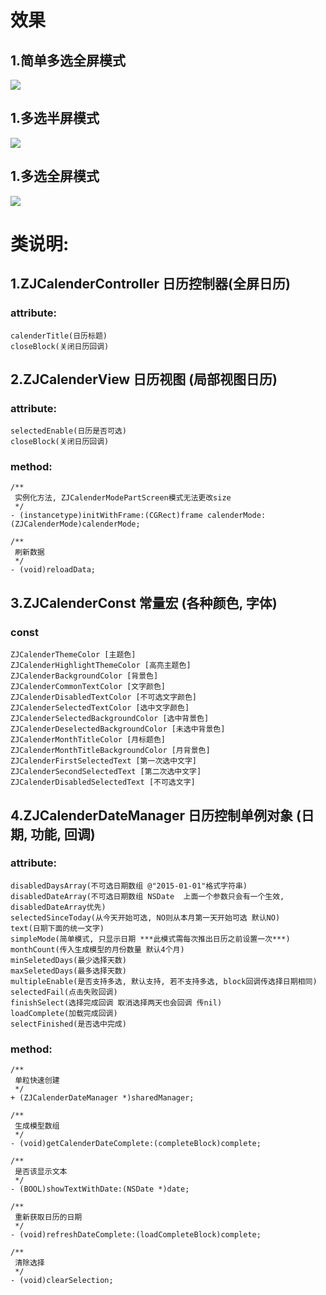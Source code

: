 # 效果

##     1.简单多选全屏模式
![](http://osnabh9h1.bkt.clouddn.com/17-7-6/13600550.jpg)
##     1.多选半屏模式
![](http://osnabh9h1.bkt.clouddn.com/17-7-6/79678287.jpg)
##     1.多选全屏模式
![](http://osnabh9h1.bkt.clouddn.com/17-7-6/77214066.jpg)

# 类说明:

##     1.ZJCalenderController 日历控制器(全屏日历)
### attribute: 

```
calenderTitle(日历标题)
closeBlock(关闭日历回调)
```

##     2.ZJCalenderView 日历视图  (局部视图日历)    
### attribute:

```
selectedEnable(日历是否可选)
closeBlock(关闭日历回调)
```

### method: 

```
/**
 实例化方法, ZJCalenderModePartScreen模式无法更改size
 */
- (instancetype)initWithFrame:(CGRect)frame calenderMode:(ZJCalenderMode)calenderMode;
    
/**
 刷新数据
 */
- (void)reloadData;
```

##     3.ZJCalenderConst 常量宏 (各种颜色, 字体)
###     const

```
ZJCalenderThemeColor [主题色]
ZJCalenderHighlightThemeColor [高亮主题色]
ZJCalenderBackgroundColor [背景色]
ZJCalenderCommonTextColor [文字颜色]
ZJCalenderDisabledTextColor [不可选文字颜色]
ZJCalenderSelectedTextColor [选中文字颜色]
ZJCalenderSelectedBackgroundColor [选中背景色]
ZJCalenderDeselectedBackgroundColor [未选中背景色]
ZJCalenderMonthTitleColor [月标题色]
ZJCalenderMonthTitleBackgroundColor [月背景色]
ZJCalenderFirstSelectedText [第一次选中文字]
ZJCalenderSecondSelectedText [第二次选中文字]
ZJCalenderDisabledSelectedText [不可选文字]
```

##     4.ZJCalenderDateManager 日历控制单例对象 (日期, 功能, 回调)
### attribute:

```
disabledDaysArray(不可选日期数组 @"2015-01-01"格式字符串)
disabledDateArray(不可选日期数组 NSDate  上面一个参数只会有一个生效, disabledDateArray优先)
selectedSinceToday(从今天开始可选, NO则从本月第一天开始可选 默认NO)
text(日期下面的统一文字)
simpleMode(简单模式, 只显示日期 ***此模式需每次推出日历之前设置一次***)
monthCount(传入生成模型的月份数量 默认4个月)
minSeletedDays(最少选择天数)
maxSeletedDays(最多选择天数)
multipleEnable(是否支持多选, 默认支持, 若不支持多选, block回调传选择日期相同)
selectedFail(点击失败回调)
finishSelect(选择完成回调 取消选择两天也会回调 传nil)
loadComplete(加载完成回调)
selectFinished(是否选中完成)
```

### method: 

```
/**
 单粒快速创建
 */
+ (ZJCalenderDateManager *)sharedManager;

/**
 生成模型数组
 */
- (void)getCalenderDateComplete:(completeBlock)complete;

/**
 是否该显示文本
 */
- (BOOL)showTextWithDate:(NSDate *)date;

/**
 重新获取日历的日期
 */
- (void)refreshDateComplete:(loadCompleteBlock)complete;

/**
 清除选择
 */
- (void)clearSelection;
```
    
